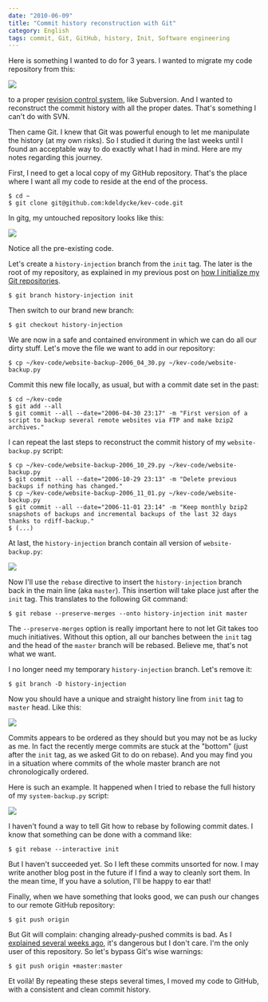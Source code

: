 ```yaml
---
date: "2010-06-09"
title: "Commit history reconstruction with Git"
category: English
tags: commit, Git, GitHub, history, Init, Software engineering
---
```


Here is something I wanted to do for 3 years. I wanted to migrate my code repository from this:

![]({attach}dumb-code-revision-control-system.png)

to a proper [revision control system](https://en.wikipedia.org/wiki/Revision_control), like Subversion. And I wanted to reconstruct the commit history with all the proper dates. That's something I can't do with SVN.

Then came Git. I knew that Git was powerful enough to let me manipulate the history (at my own risks). So I studied it during the last weeks until I found an acceptable way to do exactly what I had in mind. Here are my notes regarding this journey.

First, I need to get a local copy of my GitHub repository. That's the place where I want all my code to reside at the end of the process.

```shell-session
$ cd ~
$ git clone git@github.com:kdeldycke/kev-code.git
```

In gitg, my untouched repository looks like this:

![]({attach}git-repository-at-start.png)

Notice all the pre-existing code.

Let's create a `history-injection` branch from the `init` tag. The later is the root of my repository, as explained in my previous post on [how I initialize my Git repositories]({filename}/2010/initialize-git-repositories.md).

```shell-session
$ git branch history-injection init
```

Then switch to our brand new branch:

```shell-session
$ git checkout history-injection
```

We are now in a safe and contained environment in which we can do all our dirty stuff. Let's move the file we want to add in our repository:

```shell-session
$ cp ~/kev-code/website-backup-2006_04_30.py ~/kev-code/website-backup.py
```

Commit this new file locally, as usual, but with a commit date set in the past:

```shell-session
$ cd ~/kev-code
$ git add --all
$ git commit --all --date="2006-04-30 23:17" -m "First version of a script to backup several remote websites via FTP and make bzip2 archives."
```

I can repeat the last steps to reconstruct the commit history of my `website-backup.py` script:

```shell-session
$ cp ~/kev-code/website-backup-2006_10_29.py ~/kev-code/website-backup.py
$ git commit --all --date="2006-10-29 23:13" -m "Delete previous backups if nothing has changed."
$ cp ~/kev-code/website-backup-2006_11_01.py ~/kev-code/website-backup.py
$ git commit --all --date="2006-11-01 23:14" -m "Keep monthly bzip2 snapshots of backups and incremental backups of the last 32 days thanks to rdiff-backup."
$ (...)
```

At last, the `history-injection` branch contain all version of `website-backup.py`:

![]({attach}history-injection-branch.png)

Now I'll use the `rebase` directive to insert the `history-injection` branch back in the main line (aka `master`). This insertion will take place just after the `init` tag. This translates to the following Git command:

```shell-session
$ git rebase --preserve-merges --onto history-injection init master
```

The `--preserve-merges` option is really important here to not let Git takes too much initiatives. Without this option, all our banches between the `init` tag and the head of the `master` branch will be rebased. Believe me, that's not what we want.

I no longer need my temporary `history-injection` branch. Let's remove it:

```shell-session
$ git branch -D history-injection
```

Now you should have a unique and straight history line from `init` tag to `master` head. Like this:

![]({attach}rebased-history-injection-branch.png)

Commits appears to be ordered as they should but you may not be as lucky as me. In fact the recently merge commits are stuck at the "bottom" (just after the `init` tag, as we asked Git to do on rebase). And you may find you in a situation where commits of the whole master branch are not chronologically ordered.

Here is such an example. It happened when I tried to rebase the full history of my `system-backup.py` script:

![]({attach}system-backup-script-rebase.png)

I haven't found a way to tell Git how to rebase by following commit dates. I know that something can be done with a command like:

```shell-session
$ git rebase --interactive init
```

But I haven't succeeded yet. So I left these commits unsorted for now. I may write another blog post in the future if I find a way to cleanly sort them. In the mean time, If you have a solution, I'll be happy to ear that!

Finally, when we have something that looks good, we can push our changes to our remote GitHub repository:

```shell-session
$ git push origin
```

But Git will complain: changing already-pushed commits is bad. As I [explained several weeks ago]({filename}/2010/how-to-fix-bad-commit-authorship-git.md), it's dangerous but I don't care. I'm the only user of this repository. So let's bypass Git's wise warnings:

```shell-session
$ git push origin +master:master
```

Et voilà! By repeating these steps several times, I moved my code to GitHub, with a consistent and clean commit history.
